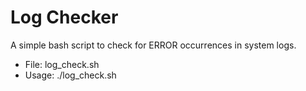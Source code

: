 # Log Checker
A simple bash script to check for ERROR occurrences in system logs.
- File: log_check.sh
- Usage: ./log_check.sh
